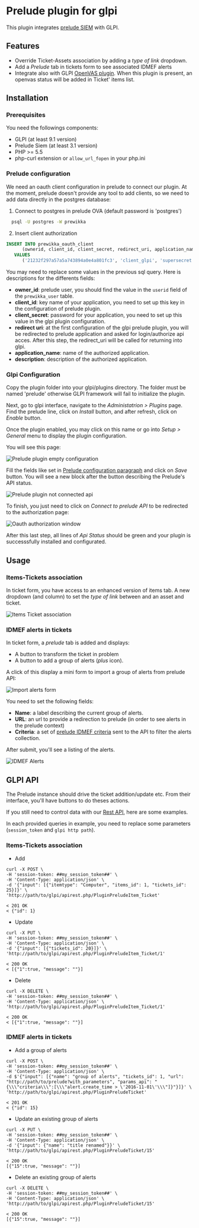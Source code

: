# Prelude plugin for glpi

This plugin integrates [prelude SIEM](https://www.prelude-siem.com/) with GLPI.


## Features

* Override Ticket-Assets association by adding a _type of link_ dropdown.
* Add a _Prelude_ tab in tickets form to see associated IDMEF alerts
* Integrate also with GLPI [OpenVAS plugin](https://github.com/pluginsGLPI/openvas). When this plugin is present, an openvas status will be added in Ticket' items list.


## Installation

### Prerequisites

You need the followings components:
- GLPI (at least 9.1 version)
- Prelude Siem (at least 3.1 version)
- PHP >= 5.5
- php-curl extension or `allow_url_fopen` in your php.ini

### Prelude configuration

We need an oauth client configuration in prelude to connect our plugin.
At the moment, prelude doesn't provide any tool to add clients, so we need to add data directly in the postgres database:

1. Connect to postgres in prelude OVA (default password is 'postgres')

```bash
  psql -U postgres -W prewikka
```

2. Insert client authorization

```sql
INSERT INTO prewikka_oauth_client
      (ownerid, client_id, client_secret, redirect_uri, application_name, description)
   VALUES
      ('21232f297a57a5a743894a0e4a801fc3', 'client_glpi', 'supersecret', 'http://path/to/glpi/plugin/prelude/front/config.form.php?connect_api=true', 'glpi', 'glpi oauth');
```

You may need to replace some values in the previous sql query. Here is descriptions for the differents fields:

* **owner_id**: prelude user, you should find the value in the `userid` field of the `prewikka_user` table.
* **client_id**: key name of your application, you need to set up this key in the configuration of prelude plugin.
* **client_secret**: password for your application, you need to set up this value in the glpi plugin configuration.
* **redirect uri**: at the first configuration of the glpi prelude plugin, you will be redirected to prelude application and asked for login/authorize api acces. After this step, the redirect_uri will be called for returning into glpi.
* **application_name**: name of the authorized application.
* **description**: description of the authorized application.

### Glpi Configuration

Copy the plugin folder into your glpi/plugins directory.
The folder must be named 'prelude' otherwise GLPI framework will fail to initialize the plugin.

Next, go to glpi interface, navigate to the _Administatrion > Plugins_ page.
Find the prelude line, click on _Install_ button, and after refresh, click on _Enable_ button. 

Once the plugin enabled, you may click on this name or go into _Setup > General_ menu to display the plugin configuration.

You will see this page:

![Prelude plugin empty configuration](https://raw.githubusercontent.com/pluginsGLPI/prelude/develop/screenshots/config_empty.png)

Fill the fields like set in [Prelude configuration paragraph](#prelude-configuration) and click on _Save_ button.
You will see a new block after the button describing the Prelude's API status. 

![Prelude plugin not connected api](https://raw.githubusercontent.com/pluginsGLPI/prelude/develop/screenshots/config_connect.png)

To finish, you just need to click on _Connect to prelude API_ to be redirected to the authorization page:

![Oauth authorization window](https://raw.githubusercontent.com/pluginsGLPI/prelude/develop/screenshots/prelude_oauth.png)

After this last step, all lines of _Api Status_ should be green and your plugin is successsfully installed and configurated.


## Usage

### Items-Tickets association

In ticket form, you have access to an enhanced version of items tab.
A new dropdown (and column) to set the _type of link_ between and an asset and ticket.

![Items Ticket association ](https://raw.githubusercontent.com/pluginsGLPI/prelude/develop/screenshots/feature_itemticket.png)

### IDMEF alerts in tickets

In ticket form, a _prelude_ tab is added and displays:
- A button to transform the ticket in problem
- A button to add a group of alerts (_plus_ icon).

A click of this display a mini form to import a group of alerts from prelude API:

![Import alerts form ](https://raw.githubusercontent.com/pluginsGLPI/prelude/develop/screenshots/feature_addalerts.png)

You need to set the following fields:
* **Name**: a label describing the current group of alerts.
* **URL**: an url to provide a redirection to prelude (in order to see alerts in the prelude context)
* **Criteria**: a set of [prelude IDMEF criteria](https://www.prelude-siem.org/projects/prelude/wiki/IDMEFCriteria) sent to the API to filter the alerts collection.

After submit, you'll see a listing of the alerts.

![IDMEF Alerts ](https://raw.githubusercontent.com/pluginsGLPI/prelude/develop/screenshots/feature_alerts.png)


## GLPI API

The Prelude instance should drive the ticket addition/update etc.
From their interface, you'll have buttons to do theses actions.

If you still need to control data with our [Rest API](https://github.com/glpi-project/glpi/blob/master/apirest.md), here are some examples.

In each provided queries in example, you need to replace some parameters (`session_token` and `glpi http path`).

### Items-Tickets association

* Add

```
curl -X POST \
-H 'session-token: ##my_session_token##' \
-H 'Content-Type: application/json' \
-d '{"input": [{"itemtype": "Computer", "items_id": 1, "tickets_id": 25}]}' \
'http://path/to/glpi/apirest.php/PluginPreludeItem_Ticket'

< 201 OK
< {"id": 1}
```

* Update

```
curl -X PUT \
-H 'session-token: ##my_session_token##' \
-H 'Content-Type: application/json' \
-d '{"input": [{"tickets_id": 20}]}' \
'http://path/to/glpi/apirest.php/PluginPreludeItem_Ticket/1'

< 200 OK
< [{"1":true, "message": ""}]
```

* Delete

```
curl -X DELETE \
-H 'session-token: ##my_session_token##' \
-H 'Content-Type: application/json' \
'http://path/to/glpi/apirest.php/PluginPreludeItem_Ticket/1'

< 200 OK
< [{"1":true, "message": ""}]
```

### IDMEF alerts in tickets

* Add a group of alerts

```
curl -X POST \
-H 'session-token: ##my_session_token##' \
-H 'Content-Type: application/json' \
-d $'{"input": [{"name": "group of alerts", "tickets_id": 1, "url": "http://path/to/prelude?with_parameters", "params_api": "{\\\"criteria\\\":[\\\"alert.create_time > \'2016-11-01\'\\\"]}"}]}' \
'http://path/to/glpi/apirest.php/PluginPreludeTicket'

< 201 OK
< {"id": 15}
```

* Update an existing group of alerts

```
curl -X PUT \
-H 'session-token: ##my_session_token##' \
-H 'Content-Type: application/json' \
-d '{"input": {"name": "title renamed"}}' \
'http://path/to/glpi/apirest.php/PluginPreludeTicket/15'

< 200 OK
[{"15":true, "message": ""}]
```

* Delete an existing group of alerts

```
curl -X DELETE \
-H 'session-token: ##my_session_token##' \
-H 'Content-Type: application/json' \
'http://path/to/glpi/apirest.php/PluginPreludeTicket/15'

< 200 OK
[{"15":true, "message": ""}]
```
